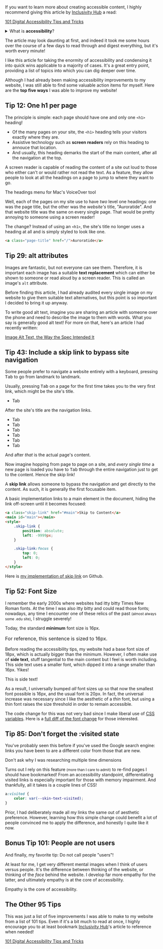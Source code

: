 If you want to learn more about creating accessible content, I highly recommend giving this article by [Inclusivity Hub](https://twitter.com/InHuOfficial) a read: 

<major-point>

[101 Digital Accessibility Tips and Tricks](https://dev.to/inhuofficial/101-digital-accessibility-tips-and-tricks-4728)

</major-point>

<side-text>
<details>
<summary>What is <strong>accessibility</strong>?</summary>
<p>Accessibility is a way of making things usable by <em>as many people as possible</em>, regardless of ability or disability. I like to call it "universal design".</p>
</details>
</side-text>

The article may look daunting at first, and indeed it took me some hours over the course of a few days to read through and digest everything, but it's worth every minute!

I like this article for taking the enormity of accessibility and condensing it into quick wins applicable to a majority of cases. It's a great entry point, providing a list of topics into which you can dig deeper over time.

Although I had already been making accessibility improvements to my website, I was still able to find some valuable action items for myself. Here are the **top five ways** I was able to improve my website!

## Tip 12: One h1 per page

The principle is simple: each page should have one and only one `<h1>` heading!

* Of the many pages on your site, the `<h1>` heading tells your visitors exactly where they are.
* Assistive technology such as **screen readers** rely on this heading to annouce that location.
* And usually, this heading demarks the start of the main content, after all the navigation at the top.

A screen reader is capable of reading the content of a site out loud to those who either can't or would rather not read the text. As a feature, they allow people to look at all the headings on a page to jump to where they want to go.

<article-image src="/assets/posts/accessibility-tips-and-tricks/headings.png" alt="The page's headings are shown as a list on a menu." size="lg" width="1222" height="1100">
  <span slot="caption">The headings menu for Mac's VoiceOver tool</span>
</article-image>

Well, each of the pages on my site use to have _two_ level one headings: one was the page title, but the other was the _website's_ title, "Auroratide". And that website title was the same on every single page. That would be pretty annoying to someone using a screen reader!

The change? Instead of using an `<h1>`, the site's title no longer uses a heading at all and is simply styled to look like one.

<div class="success">

```html
<a class="page-title" href="/">Auroratide</a>
```

</div>

## Tip 29: alt attributes

Images are fantastic, but not everyone can see them. Therefore, it is important each image has a suitable **text replacement** which can either be shown to someone or read aloud by a screen reader. This is called an image's `alt` attribute.

Before finding this article, I had already audited every single image on my website to give them suitable text alternatives, but this point is so important I decided to bring it up anyway.

To write good alt text, imagine you are sharing an article with someone over the phone and need to describe the image to them with words. What you say is generally good alt text! For more on that, here's an article I had recently written:

<major-point>

[Image Alt Text, the Way the Spec Intended It](/posts/image-alt-text)

</major-point>

## Tip 43: Include a skip link to bypass site navigation

Some people prefer to navigate a website entirely with a keyboard, pressing <kbd>Tab</kbd> to go from landmark to landmark.

Usually, pressing <kbd>Tab</kbd> on a page for the first time takes you to the very first link, which might be the site's title.

<ul aria-hidden="true">
  <li>Tab</li>
</ul>

After the site's title are the navigation links.

<ul aria-hidden="true">
  <li>Tab</li>
  <li>Tab</li>
  <li>Tab</li>
  <li>Tab</li>
  <li>Tab</li>
  <li>Tab</li>
</ul>

And after _that_ is the actual page's content.

Now imagine hopping from page to page on a site, and _every single time_ a new page is loaded you have to <kbd>Tab</kbd> through the entire navigation just to get to the content. Hence the skip link!

A **skip link** allows someone to bypass the navigation and get directly to the content. As such, it is generally the first focusable item.

A basic implementation links to a main element in the document, hiding the link off-screen until it becomes focused:

```html
<a class="skip-link" href="#main">Skip to Content</a>
<main id="main"></main>
<style>
    .skip-link {
        position: absolute;
        left: -9999px;
    }

    .skip-link:focus {
        top: 0;
        left: 0;
    }
</style>
```

<side-text>

Here is [my implementation of skip link](https://github.com/Auroratide/auroratide.com/blob/master/src/client/layout/SkipLink/SkipLink.svelte) on Github.

</side-text>

## Tip 52: Font Size

I remember the early 2000s where websites had itty bitty Times New Roman fonts. At the time I was also itty bitty and could read those fonts; nowadays, any time I encounter one of these relics of the past <small>(almost always some .edu site)</small>, I struggle severely!

Today, the standard **minimum** font size is 16px.

<p style="font-size: 16px;">For reference, this sentence is sized to 16px.</p>

Before reading the accessibility tips, my website had a base font size of 18px, which is actually bigger than the minimum. However, I often make use of **side text**, stuff tangential to the main content but I feel is worth including. This side text uses a smaller font, which dipped it into a range smaller than 16px. Yikes!

<side-text>

This is side text!

</side-text>

As a result, I universally bumped _all_ font sizes up so that now the smallest font possible is 16px, and the usual font is 20px. In fact, the universal increase was necessary since I like the aesthetic of a _thin_ font, but using a thin font raises the size threshold in order to remain accessible.

<side-text success>

The code change for this was not very bad since I make liberal use of [CSS variables](https://developer.mozilla.org/en-US/docs/Web/CSS/Using_CSS_custom_properties). Here is a [full diff of the font change](https://github.com/Auroratide/auroratide.com/commit/11336edde42be011d2eeae18f115953cf1f3250b) for those interested.

</side-text>

## Tip 85: Don't forget the :visited state

You've probably seen this before if you've used the Google search engine: links you have been to are a different color from those that are new.

<article-image src="/assets/posts/accessibility-tips-and-tricks/search.png" alt="One search result is purple and the other is blue." size="lg" width="1346" height="534">
  <span slot="caption">Don't ask why I was researching multiple time dimensions</span>
</article-image>

Turns out I rely on this feature <small>(more than I care to admit)</small> to re-find pages I should have bookmarked! From an accessibility standpoint, differentiating visited links is especially important for those with memory impairment. And thankfully, all it takes is a couple lines of CSS!

```css
a:visited {
    color: var(--skin-text-visited);
}
```

Prior, I had deliberately made all my links the same out of aesthetic preference. However, learning how this simple change could benefit a lot of people convinced me to apply the difference, and honestly I quite like it now.

## Bonus Tip 101: People are not users

And finally, my favorite tip: Do not call people "users"!

At least for me, I get very different mental images when I think of users versus people. It's the difference between thinking of the website, or thinking of the _face_ behind the website. I develop far more empathy for the latter, and ultimately empathy is at the core of accessibility.

<major-point>

Empathy is the core of accessibility.

</major-point>

## The Other 95 Tips

This was just a list of five improvements I was able to make to my website from a list of 101 tips. Even if it's a bit much to read at once, I highly encourage you to at least bookmark [Inclusivity Hub](https://twitter.com/InHuOfficial)'s article to reference when needed!

<major-point>

[101 Digital Accessibility Tips and Tricks](https://dev.to/inhuofficial/101-digital-accessibility-tips-and-tricks-4728)

</major-point>
